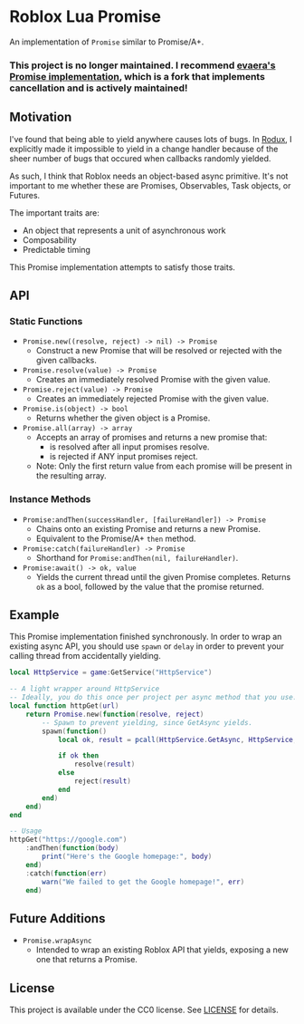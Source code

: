 # Roblox Lua Promise
An implementation of `Promise` similar to Promise/A+.

### This project is no longer maintained. I recommend [evaera's Promise implementation](https://github.com/evaera/roblox-lua-promise), which is a fork that implements cancellation and is actively maintained!

## Motivation
I've found that being able to yield anywhere causes lots of bugs. In [Rodux](https://github.com/Roblox/Rodux), I explicitly made it impossible to yield in a change handler because of the sheer number of bugs that occured when callbacks randomly yielded.

As such, I think that Roblox needs an object-based async primitive. It's not important to me whether these are Promises, Observables, Task objects, or Futures.

The important traits are:

* An object that represents a unit of asynchronous work
* Composability
* Predictable timing

This Promise implementation attempts to satisfy those traits.

## API

### Static Functions
* `Promise.new((resolve, reject) -> nil) -> Promise`
	* Construct a new Promise that will be resolved or rejected with the given callbacks.
* `Promise.resolve(value) -> Promise`
	* Creates an immediately resolved Promise with the given value.
* `Promise.reject(value) -> Promise`
	* Creates an immediately rejected Promise with the given value.
* `Promise.is(object) -> bool`
	* Returns whether the given object is a Promise.
* `Promise.all(array) -> array`
	* Accepts an array of promises and returns a new promise that:
		* is resolved after all input promises resolve.
		* is rejected if ANY input promises reject.
	* Note: Only the first return value from each promise will be present in the resulting array.

### Instance Methods
* `Promise:andThen(successHandler, [failureHandler]) -> Promise`
	* Chains onto an existing Promise and returns a new Promise.
	* Equivalent to the Promise/A+ `then` method.
* `Promise:catch(failureHandler) -> Promise`
	* Shorthand for `Promise:andThen(nil, failureHandler)`.
* `Promise:await() -> ok, value`
	* Yields the current thread until the given Promise completes. Returns `ok` as a bool, followed by the value that the promise returned.

## Example
This Promise implementation finished synchronously. In order to wrap an existing async API, you should use `spawn` or `delay` in order to prevent your calling thread from accidentally yielding.

```lua
local HttpService = game:GetService("HttpService")

-- A light wrapper around HttpService
-- Ideally, you do this once per project per async method that you use.
local function httpGet(url)
	return Promise.new(function(resolve, reject)
		-- Spawn to prevent yielding, since GetAsync yields.
		spawn(function()
			local ok, result = pcall(HttpService.GetAsync, HttpService, url)

			if ok then
				resolve(result)
			else
				reject(result)
			end
		end)
	end)
end

-- Usage
httpGet("https://google.com")
	:andThen(function(body)
		print("Here's the Google homepage:", body)
	end)
	:catch(function(err)
		warn("We failed to get the Google homepage!", err)
	end)
```

## Future Additions
* `Promise.wrapAsync`
	* Intended to wrap an existing Roblox API that yields, exposing a new one that returns a Promise.

## License
This project is available under the CC0 license. See [LICENSE](LICENSE) for details.